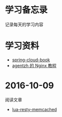 # 学习备忘录
记录每天的学习内容
# 学习资料
* [spring-cloud-book](http://git.oschina.net/itmuch/spring-cloud-book)
* [agentzh 的 Nginx 教程](http://openresty.org/download/agentzh-nginx-tutorials-zhcn.html)

# 2016-10-09
阅读文章
* [lua-resty-memcached](https://github.com/openresty/lua-resty-memcached)
